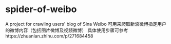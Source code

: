 # spider-of-weibo
A project for crawling users' blog of Sina Weibo
可用来爬取新浪微博指定用户的微博内容（包括图片微博及视频微博）
具体使用步骤可参考https://zhuanlan.zhihu.com/p/271684458
